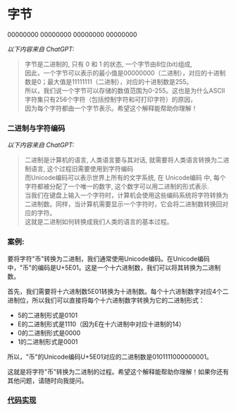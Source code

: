 # 字节

00000000 00000000 00000000 00000000

_以下内容来自 ChatGPT:_
> 字节是二进制的, 只有 0 和 1 的状态, 一个字节由8位(bit)组成,   
> 因此，一个字节可以表示的最小值是00000000（二进制），对应的十进制数是0；最大值是11111111（二进制），对应的十进制数是255。  
> 所以，我们说一个字节可以存储的数值范围为0-255。这也是为什么ASCII字符集只有256个字符（包括控制字符和可打印字符）的原因，  
> 因为每个字符都由一个字节表示。希望这个解释能帮助你理解！

### 二进制与字符编码
_以下内容来自 ChatGPT:_
> 二进制是计算机的语言, 人类语言要与其对话, 就需要将人类语言转换为二进制语言, 这个过程旧需要使用到字符编码  
> 而Unicode编码可以表示世界上所有的文字系统, 在 Unicode编码 中, 每个字符都被分配了一个唯一的数字, 这个数字可以用二进制的形式表示.  
> 当我们在键盘上输入一个字符时，计算机会使用这些编码系统将字符转换为二进制数。同样，当计算机需要显示一个字符时，它会将二进制数转换回对应的字符。  
> 这就是二进制如何转换成我们人类的语言的基本过程。

### 案例:

要将字符"币"转换为二进制，我们通常使用Unicode编码。在Unicode编码中，"币"的编码是U+5E01。这是一个十六进制数，我们可以将其转换为二进制数。

首先，我们需要将十六进制数5E01转换为十进制数。每个十六进制数字对应4个二进制位，所以我们可以直接将每个十六进制数字转换为它的二进制形式：

- 5的二进制形式是0101
- E的二进制形式是1110（因为E在十六进制中对应十进制的14）
- 0的二进制形式是0000
- 1的二进制形式是0001

所以，"币"的Unicode编码U+5E01对应的二进制数是0101111000000001。

这就是将字符"币"转换为二进制的过程。希望这个解释能帮助你理解！如果你还有其他问题，请随时向我提问。

### [代码实现](..%2Fcode%2FByteDemo.java)


